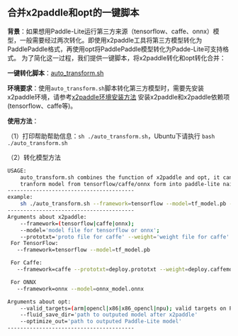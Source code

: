 ## 合并x2paddle和opt的一键脚本

**背景**：如果想用Paddle-Lite运行第三方来源（tensorflow、caffe、onnx）模型，一般需要经过两次转化。即使用x2paddle工具将第三方模型转化为PaddlePaddle格式，再使用opt将PaddlePaddle模型转化为Padde-Lite可支持格式。
为了简化这一过程，我们提供一键脚本，将x2paddle转化和opt转化合并：

**一键转化脚本**：[auto_transform.sh](https://github.com/PaddlePaddle/Paddle-Lite/blob/release/v2.3/lite/tools/auto_transform.sh)


**环境要求**：使用`auto_transform.sh`脚本转化第三方模型时，需要先安装x2paddle环境，请参考[x2paddle环境安装方法](https://github.com/PaddlePaddle/X2Paddle#环境依赖) 安装x2paddle和x2paddle依赖项(tensorflow、caffe等)。

**使用方法**：

（1）打印帮助帮助信息：`sh ./auto_transform.sh`，Ubuntu下请执行 `bash ./auto_transform.sh`

（2）转化模型方法

```bash
USAGE:
    auto_transform.sh combines the function of x2paddle and opt, it can 
    tranform model from tensorflow/caffe/onnx form into paddle-lite naive-buffer form.
----------------------------------------
example:
    sh ./auto_transform.sh --framework=tensorflow --model=tf_model.pb --optimize_out=opt_model_result
----------------------------------------
Arguments about x2paddle:
    --framework=(tensorflow|caffe|onnx);
    --model='model file for tensorflow or onnx';
    --prototxt='proto file for caffe' --weight='weight file for caffe'
 For TensorFlow:
   --framework=tensorflow --model=tf_model.pb

 For Caffe:
   --framework=caffe --prototxt=deploy.prototxt --weight=deploy.caffemodel

 For ONNX
   --framework=onnx --model=onnx_model.onnx

Arguments about opt:
    --valid_targets=(arm|opencl|x86|x86_opencl|npu); valid targets on Paddle-Lite.
    --fluid_save_dir='path to outputed model after x2paddle'
    --optimize_out='path to outputed Paddle-Lite model'
----------------------------------------
```
